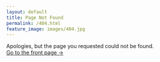```yaml
---
layout: default
title: Page Not Found
permalink: /404.html
feature_image: images/404.jpg
---
```


Apologies, but the page you requested could not be found.<br />
<a class="error-link" href="{{ site.baseurl }}/">Go to the front page &rarr;</a>
